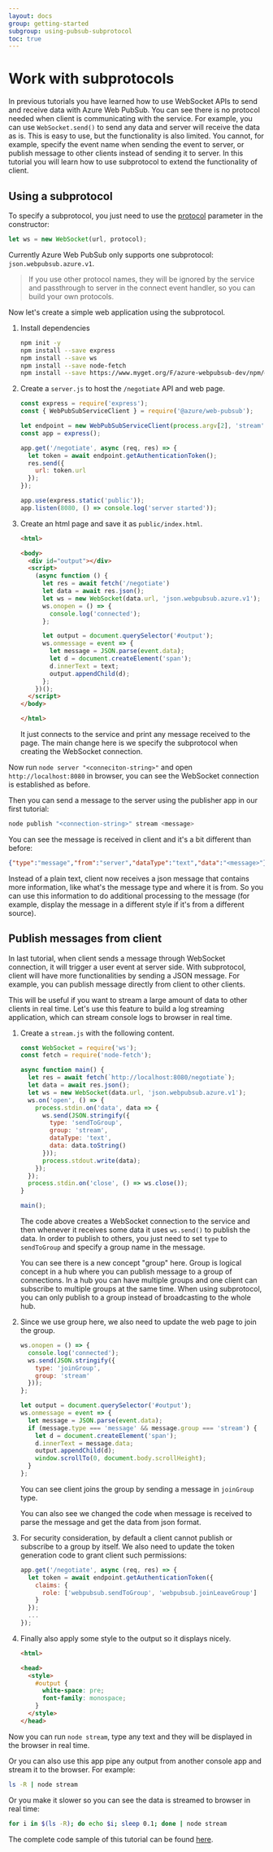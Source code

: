 ```yaml
---
layout: docs
group: getting-started
subgroup: using-pubsub-subprotocol
toc: true
---
```


# Work with subprotocols

In previous tutorials you have learned how to use WebSocket APIs to send and receive data with Azure Web PubSub. You can see there is no protocol needed when client is communicating with the service. For example, you can use `WebSocket.send()` to send any data and server will receive the data as is. This is easy to use, but the functionality is also limited. You cannot, for example, specify the event name when sending the event to server, or publish message to other clients instead of sending it to server. In this tutorial you will learn how to use subprotocol to extend the functionality of client.

## Using a subprotocol

To specify a subprotocol, you just need to use the [protocol](https://developer.mozilla.org/en-US/docs/Web/API/WebSocket/WebSocket#parameters) parameter in the constructor:

```javascript
let ws = new WebSocket(url, protocol);
```

Currently Azure Web PubSub only supports one subprotocol: `json.webpubsub.azure.v1`.

> If you use other protocol names, they will be ignored by the service and passthrough to server in the connect event handler, so you can build your own protocols.

Now let's create a simple web application using the subprotocol.

1.  Install dependencies

    ```bash
    npm init -y
    npm install --save express
    npm install --save ws
    npm install --save node-fetch
    npm install --save https://www.myget.org/F/azure-webpubsub-dev/npm/@azure/web-pubsub/-/1.0.0-preview.2
    ```

2.  Create a `server.js` to host the `/negotiate` API and web page.

    ```javascript
    const express = require('express');
    const { WebPubSubServiceClient } = require('@azure/web-pubsub');

    let endpoint = new WebPubSubServiceClient(process.argv[2], 'stream');
    const app = express();

    app.get('/negotiate', async (req, res) => {
      let token = await endpoint.getAuthenticationToken();
      res.send({
        url: token.url
      });
    });

    app.use(express.static('public'));
    app.listen(8080, () => console.log('server started'));
    ```

3.  Create an html page and save it as `public/index.html`.

    ```html
    <html>

    <body>
      <div id="output"></div>
      <script>
        (async function () {
          let res = await fetch('/negotiate')
          let data = await res.json();
          let ws = new WebSocket(data.url, 'json.webpubsub.azure.v1');
          ws.onopen = () => {
            console.log('connected');
          };

          let output = document.querySelector('#output');
          ws.onmessage = event => {
            let message = JSON.parse(event.data);
            let d = document.createElement('span');
            d.innerText = text;
            output.appendChild(d);
          };
        })();
      </script>
    </body>

    </html>
    ```

    It just connects to the service and print any message received to the page. The main change here is we specify the subprotocol when creating the WebSocket connection.

Now run `node server "<conneciton-string>"` and open `http://localhost:8080` in browser, you can see the WebSocket connection is established as before.

Then you can send a message to the server using the publisher app in our first tutorial:

```bash
node publish "<connection-string>" stream <message>
```

You can see the message is received in client and it's a bit different than before:

```json
{"type":"message","from":"server","dataType":"text","data":"<message>"}
```

Instead of a plain text, client now receives a json message that contains more information, like what's the message type and where it is from. So you can use this information to do additional processing to the message (for example, display the message in a different style if it's from a different source).

## Publish messages from client

In last tutorial, when client sends a message through WebSocket connection, it will trigger a user event at server side. With subprotocol, client will have more functionalities by sending a JSON message. For example, you can publish message directly from client to other clients.

This will be useful if you want to stream a large amount of data to other clients in real time. Let's use this feature to build a log streaming application, which can stream console logs to browser in real time.

1.  Create a `stream.js` with the following content.

    ```javascript
    const WebSocket = require('ws');
    const fetch = require('node-fetch');

    async function main() {
      let res = await fetch(`http://localhost:8080/negotiate`);
      let data = await res.json();
      let ws = new WebSocket(data.url, 'json.webpubsub.azure.v1');
      ws.on('open', () => {
        process.stdin.on('data', data => {
          ws.send(JSON.stringify({
            type: 'sendToGroup',
            group: 'stream',
            dataType: 'text',
            data: data.toString()
          }));
          process.stdout.write(data);
        });
      });
      process.stdin.on('close', () => ws.close());
    }

    main();
    ```

    The code above creates a WebSocket connection to the service and then whenever it receives some data it uses `ws.send()` to publish the data. In order to publish to others, you just need to set `type` to `sendToGroup` and specify a group name in the message.

    You can see there is a new concept "group" here. Group is logical concept in a hub where you can publish message to a group of connections. In a hub you can have multiple groups and one client can subscribe to multiple groups at the same time. When using subprotocol, you can only publish to a group instead of broadcasting to the whole hub.

2.  Since we use group here, we also need to update the web page to join the group.

    ```javascript
    ws.onopen = () => {
      console.log('connected');
      ws.send(JSON.stringify({
        type: 'joinGroup',
        group: 'stream'
      }));
    };

    let output = document.querySelector('#output');
    ws.onmessage = event => {
      let message = JSON.parse(event.data);
      if (message.type === 'message' && message.group === 'stream') {
        let d = document.createElement('span');
        d.innerText = message.data;
        output.appendChild(d);
        window.scrollTo(0, document.body.scrollHeight);
      }
    };
    ```

    You can see client joins the group by sending a message in `joinGroup` type.

    You can also see we changed the code when message is received to parse the message and get the data from json format.

3.  For security consideration, by default a client cannot publish or subscribe to a group by itself. We also need to update the token generation code to grant client such permissions:

    ```javascript
    app.get('/negotiate', async (req, res) => {
      let token = await endpoint.getAuthenticationToken({
        claims: {
          role: ['webpubsub.sendToGroup', 'webpubsub.joinLeaveGroup']
        }
      });
      ...
    });
    
    ```

4.  Finally also apply some style to the output so it displays nicely.

    ```html
    <html>

    <head>
      <style>
        #output {
          white-space: pre;
          font-family: monospace;
        }
      </style>
    </head>
    ```

Now you can run `node stream`, type any text and they will be displayed in the browser in real time.

Or you can also use this app pipe any output from another console app and stream it to the browser. For example:

```bash
ls -R | node stream
```

Or you make it slower so you can see the data is streamed to browser in real time:

```bash
for i in $(ls -R); do echo $i; sleep 0.1; done | node stream
```

The complete code sample of this tutorial can be found [here](https://github.com/Azure/azure-webpubsub/tree/main/samples/javascript/logstream/).